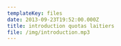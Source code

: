 ```yaml
---
templateKey: files
date: 2013-09-23T19:52:00.000Z
title: introduction quotas laitiers
file: /img/introduction.mp3
---
```

